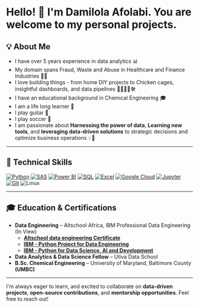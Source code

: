 # Hello! 👋 I'm Damilola Afolabi. You are welcome to my personal projects.

## 💡 About Me
- I have over 5 years experience in data analytics 📊
- My domain spans Fraud, Waste and Abuse in Healthcare and Finance Industries 🏦🏥
- I love building things - from home DIY projects to Chicken cages, insightful dashboards, and data pipelines 👷‍♂️👨‍💻🛠️
- I have an educational background in Chemical Engineering 🎓
- I am a life long learner 🚀
- I play guitar 🎸
- I play soccer 💙
- I am passionate about **Harnessing the power of data**, **Learning new tools**, and **leveraging data-driven solutions** to strategic decisions and optimize business operations 💡🧠

---

## 🔧 Technical Skills
[![Python](https://img.shields.io/badge/Python-3776AB?style=for-the-badge&logo=python&logoColor=white)](https://www.python.org/)
[![SAS](https://img.shields.io/badge/SAS-0076A8?style=for-the-badge&logo=sas&logoColor=white)](https://www.sas.com/)
[![Power BI](https://img.shields.io/badge/Power%20BI-F2C811?style=for-the-badge&logo=powerbi&logoColor=black)](https://powerbi.microsoft.com/)
[![SQL](https://img.shields.io/badge/SQL-CC2927?style=for-the-badge&logo=sqlite&logoColor=white)](https://www.sqlite.org/)
[![Excel](https://img.shields.io/badge/Microsoft%20Excel-217346?style=for-the-badge&logo=microsoft-excel&logoColor=white)](https://www.microsoft.com/en-us/microsoft-365/excel)
[![Google Cloud](https://img.shields.io/badge/GCP-4285F4?style=for-the-badge&logo=google-cloud&logoColor=white)](https://cloud.google.com/)
[![Jupyter](https://img.shields.io/badge/Jupyter-F37626?style=for-the-badge&logo=jupyter&logoColor=white)](https://jupyter.org/)
[![Git](https://img.shields.io/badge/Git-F05032?style=for-the-badge&logo=git&logoColor=white)](https://git-scm.com/)
![Linux](https://img.shields.io/badge/Linux-OS-FCC624?logo=linux&logoColor=black)

---

## 🎓 Education & Certifications
- **Data Engineering** – Altschool Africa, IBM Professional Data Engineering (In View)
     - [**Altschool data engineering Certificate**](https://github.com/Afobicdammy/Certificates/blob/main/AltSchool%20Africa%20Certificate%20-%20Damilola.pdf)
     - [**IBM - Python Project for Data Engineering**](https://github.com/Afobicdammy/Certificates/blob/main/Python%20for%20Data%20Engineering.pdf)
     - [**IBM - Python for Data Science, AI and Development**](https://github.com/Afobicdammy/Certificates/blob/main/Python%20for%20Data%20Science%20and%20AI.pdf)
- **Data Analytics & Data Science Fellow** – Utiva Data School  
- **B.Sc. Chemical Engineering** – University of Maryland, Baltimore County **(UMBC)**  

---

I'm always eager to learn, and excited to collaborate on **data-driven projects**, **open-source contributions**, and **mentorship opportunities**. Feel free to reach out!
